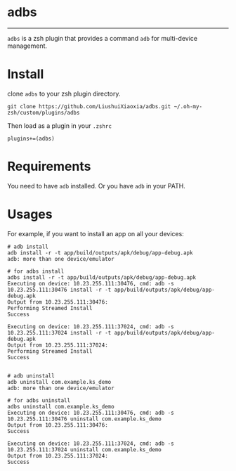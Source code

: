 # adbs

---

`adbs` is a zsh plugin that provides a command `adb` for multi-device management.

# Install

clone `adbs` to your zsh plugin directory.

```
git clone https://github.com/LiushuiXiaoxia/adbs.git ~/.oh-my-zsh/custom/plugins/adbs
```

Then load as a plugin in your `.zshrc`

```
plugins+=(adbs)
```

# Requirements

You need to have `adb` installed. Or you have `adb` in your PATH.


# Usages

For example, if you want to install an app on all your devices:

```shell
# adb install
adb install -r -t app/build/outputs/apk/debug/app-debug.apk
adb: more than one device/emulator

# for adbs install
adbs install -r -t app/build/outputs/apk/debug/app-debug.apk
Executing on device: 10.23.255.111:30476, cmd: adb -s 10.23.255.111:30476 install -r -t app/build/outputs/apk/debug/app-debug.apk
Output from 10.23.255.111:30476:
Performing Streamed Install
Success

Executing on device: 10.23.255.111:37024, cmd: adb -s 10.23.255.111:37024 install -r -t app/build/outputs/apk/debug/app-debug.apk
Output from 10.23.255.111:37024:
Performing Streamed Install
Success


# adb uninstall
adb uninstall com.example.ks_demo
adb: more than one device/emulator

# for adbs uninstall
adbs uninstall com.example.ks_demo
Executing on device: 10.23.255.111:30476, cmd: adb -s 10.23.255.111:30476 uninstall com.example.ks_demo
Output from 10.23.255.111:30476:
Success

Executing on device: 10.23.255.111:37024, cmd: adb -s 10.23.255.111:37024 uninstall com.example.ks_demo
Output from 10.23.255.111:37024:
Success
```